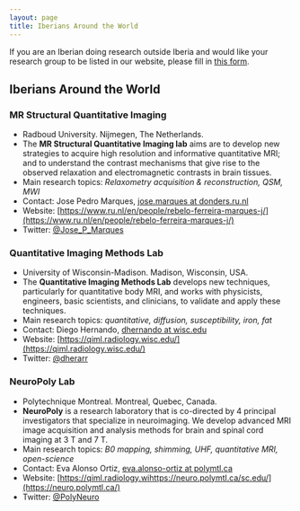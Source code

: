 ```yaml
---
layout: page
title: Iberians Around the World
---
```


If you are an Iberian doing research outside Iberia and would like your research group to be listed in our website, please fill in <a href="https://forms.gle/kWkKXE9r9vX2JXxC7" target="_blank">this form</a>.

## Iberians Around the World

### MR Structural Quantitative Imaging

- Radboud University. Nijmegen, The Netherlands.
- The **MR Structural Quantitative Imaging lab** aims are to develop new strategies to acquire high resolution and informative quantitative MRI; and to understand the contrast mechanisms that give rise to the observed relaxation and electromagnetic contrasts in brain tissues.
- Main research topics: *Relaxometry acquisition & reconstruction, QSM, MWI*
- Contact: Jose Pedro Marques, [jose.marques at donders.ru.nl](mailto:jose.marques@donders.ru.nl)
- Website: [https://www.ru.nl/en/people/rebelo-ferreira-marques-j/](https://www.ru.nl/en/people/rebelo-ferreira-marques-j/)
- Twitter: [@Jose_P_Marques](https://twitter.com/Jose_P_Marques)

### Quantitative Imaging Methods Lab

- University of Wisconsin-Madison. Madison, Wisconsin, USA.
- The **Quantitative Imaging Methods Lab** develops new techniques, particularly for quantitative body MRI, and works with physicists, engineers, basic scientists, and clinicians, to validate and apply these techniques.
- Main research topics: *quantitative, diffusion, susceptibility, iron, fat*
- Contact: Diego Hernando, [dhernando at wisc.edu](mailto:dhernando@wisc.edu)
- Website: [https://qiml.radiology.wisc.edu/](https://qiml.radiology.wisc.edu/)
- Twitter: [@dherarr](https://twitter.com/dherarr)

### NeuroPoly Lab

- Polytechnique Montreal. Montreal, Quebec, Canada.
- **NeuroPoly** is a research laboratory that is co-directed by 4 principal investigators that specialize in neuroimaging. We develop advanced MRI image acquisition and analysis methods for brain and spinal cord imaging at 3 T and 7 T. 
- Main research topics: *B0 mapping, shimming, UHF, quantitative MRI, open-science*
- Contact: Eva Alonso Ortiz, [eva.alonso-ortiz at polymtl.ca](mailto:eva.alonso-ortiz@polymtl.ca)
- Website: [https://qiml.radiology.wihttps://neuro.polymtl.ca/sc.edu/](https://neuro.polymtl.ca/)
- Twitter: [@PolyNeuro](https://twitter.com/PolyNeuro)
